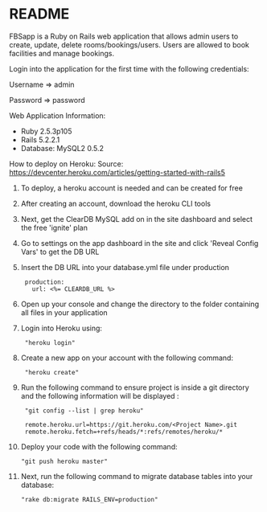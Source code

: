 # README

FBSapp is a Ruby on Rails web application that allows admin users to create, update, delete rooms/bookings/users. Users are allowed to book facilities and manage bookings.

Login into the application for the first time with the following credentials:

Username    => admin

Password    => password

Web Application Information:
* Ruby 2.5.3p105
* Rails 5.2.2.1
* Database: MySQL2 0.5.2

How to deploy on Heroku: 
  Source: https://devcenter.heroku.com/articles/getting-started-with-rails5
  1) To deploy, a heroku account is needed and can be created for free
  2) After creating an account, download the heroku CLI tools
  3) Next, get the ClearDB MySQL add on in the site dashboard and select the free 'ignite' plan
  4) Go to settings on the app dashboard in the site and click 'Reveal Config Vars' to get the DB URL
  5) Insert the DB URL into your database.yml file under production
  
          production:
            url: <%= CLEARDB_URL %>
  6) Open up your console and change the directory to the folder containing all files in your application
  7) Login into Heroku using: 
  
          "heroku login"
  8) Create a new app on your account with the following command: 
  
          "heroku create"
  9) Run the following command to ensure project is inside a git directory and the following information will be displayed :
   
          "git config --list | grep heroku"
          
          remote.heroku.url=https://git.heroku.com/<Project Name>.git
          remote.heroku.fetch=+refs/heads/*:refs/remotes/heroku/*
  10) Deploy your code with the following command: 
  
          "git push heroku master"
  11) Next, run the following command to migrate database tables into your database: 
  
          "rake db:migrate RAILS_ENV=production"
